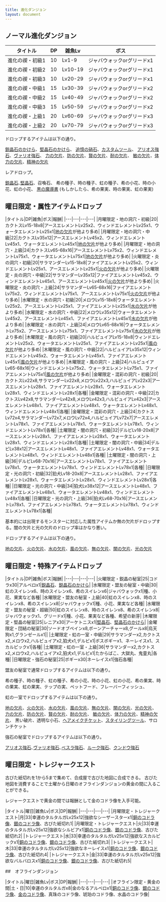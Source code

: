 ```yaml
---
title: 進化ダンジョン
layout: document
---
```

## ノーマル進化ダンジョン

|タイトル|DP|雑魚Lv|ボス|
|---|---|---|---|
|進化の禊・初級1|10|Lv1-9|ジャバウォックorグリードx1|
|進化の禊・初級2|10|Lv10-19|ジャバウォックorグリードx1|
|進化の禊・初級3|10|Lv20-29|ジャバウォックorグリードx1|
|進化の禊・中級1|15|Lv30-39|ジャバウォックorグリードx2|
|進化の禊・中級2|15|Lv40-49|ジャバウォックorグリードx2|
|進化の禊・中級3|15|Lv50-59|ジャバウォックorグリードx2|
|進化の禊・上級1|20|Lv60-69|ジャバウォックorグリードx3|
|進化の禊・上級2|20|Lv70-79|ジャバウォックorグリードx3|

ドロップするアイテムは以下の通り。

[鋭晶石のかけら](鋭晶石のかけら)、[堅晶石のかけら](堅晶石のかけら)、
[追憶の硝石](追憶の硝石)、[カスタムツール](カスタムツール)、
[アリオス強石](アリオス強石)、[ヴァリオ強石](ヴァリオ強石)、
[力の欠片](力の欠片)、[防の欠片](防の欠片)、[賢の欠片](賢の欠片)、[耐の欠片](耐の欠片)、
[敏の欠片](敏の欠片)、[体力の欠片](体力の欠片)、[精神の欠片](精神の欠片)

レアドロップ。

[鋭晶石](鋭晶石)､[堅晶石](堅晶石)、召喚石、
希の種子、時の種子、虹の種子、希の小花、時の小花、虹の小花、
[黒の魔導書](黒の魔導書)
(もしかしたら、希の果実、時の果実、虹の果実)

## 曜日限定・属性アイテムドロップ

|タイトル|DP|雑魚|ボス|報酬|
|---|---|---|---|
|月曜限定・地の洞穴・初級|20|カクトスLv15-18x8|アースエレメントLv25x2、ウィンドエレメントLv25x1、ウォータエレメントLv25x1|[地の欠片](地の欠片)が他より多め|
|月曜限定・地の洞穴・中級|22|カクトスLv35x12|アースエレメントLv45x2、ウィンドエレメントLv45x1、ウォータエレメントLv45x1|[地の欠片](地の欠片)が他より多め|
|月曜限定・地の洞穴・上級|24|カクトスLv65-68x16|アースエレメントLv75x2、ウィンドエレメントLv75x1、ウォータエレメントLv75x1|[地の欠片](地の欠片)が他より多め|
|火曜限定・炎の洞穴・初級|20|サラマンダーLv15-18x8|ファイアエレメントLv25x2、ウィンドエレメントLv25x1、アースエレメントLv25x1|[火の欠片](火の欠片)が他より多め|
|火曜限定・炎の洞穴・中級|22|サラマンダーLv35x12|ファイアエレメントLv45x2、ウィンドエレメントLv45x1、アースエレメントLv45x1|[火の欠片](火の欠片)が他より多め|
|火曜限定・炎の洞穴・上級|24|サラマンダーLv65-68x16|ファイアエレメントLv75x2、ウィンドエレメントLv75x1、アースエレメントLv75x1|[火の欠片](火の欠片)が他より多め|
|水曜限定・水の洞穴・初級|20|メロウLv15-18x8|ウォータエレメントLv25x2、アースエレメントLv25x1、ファイアエレメントLv25x1|[水の欠片](水の欠片)が他より多め|
|水曜限定・水の洞穴・中級|22|メロウLv35x12|ウォータエレメントLv45x2、アースエレメントLv45x1、ファイアエレメントLv45x1|[水の欠片](水の欠片)が他より多め|
|水曜限定・水の洞穴・上級|24|メロウLv65-68x16|ウォータエレメントLv75x2、アースエレメントLv75x1、ファイアエレメントLv75x1|[水の欠片](水の欠片)が他より多め|
|木曜限定・風の洞穴・初級|20|ハルピュイアLv15-18x8|ウィンドエレメントLv25x2、ウォータエレメントLv25x1、ファイアエレメントLv25x1|[風の欠片](風の欠片)が他より多め|
|木曜限定・風の洞穴・中級|22|ハルピュイアLv35x12|ウィンドエレメントLv45x2、ウォータエレメントLv45x1、ファイアエレメントLv45x1|[風の欠片](風の欠片)が他より多め|
|木曜限定・風の洞穴・上級|24|ハルピュイアLv65-68x16|ウィンドエレメントLv75x2、ウォータエレメントLv75x1、ファイアエレメントLv75x1|[風の欠片](風の欠片)が他より多め|
|金曜限定・混彩の洞穴・初級|20|カクトスLv22x8,サラマンダーLv22x8,メロウLv22x3,ハルピュイアLv22x3|アースエレメントLv28x1、ファイアエレメントLv28x1、ウォータエレメントLv28x1、ウィンドエレメントLv28x1|各種|
|金曜限定・混彩の洞穴・中級|22|カクトスLv42x8,サラマンダーLv42x8,メロウLv42x3,ハルピュイアLv42x3|アースエレメントLv48x1、ファイアエレメントLv48x1、ウォータエレメントLv48x1、ウィンドエレメントLv48x1|各種|
|金曜限定・混彩の洞穴・上級|24|カクトスLv72x4,サラマンダーLv72x7,メロウLv72x4,ハルピュイアLv72x7|アースエレメントLv78x1、ファイアエレメントLv78x1、ウォータエレメントLv78x1、ウィンドエレメントLv78x1|各種|
|土曜限定・闇の洞穴・初級|32|デルビLv18-20x8|アースエレメントLv28x1、ファイアエレメントLv28x1、ウォータエレメントLv28x1、ウィンドエレメントLv28x1|各種|
|土曜限定・闇の洞穴・中級|34|デルビLv38x12|アースエレメントLv48x1、ファイアエレメントLv48x1、ウォータエレメントLv48x1、ウィンドエレメントLv48x1|各種|
|土曜限定・闇の洞穴・上級|36|デルビLv68-70x16|アースエレメントLv78x1、ファイアエレメントLv78x1、ウォータエレメントLv78x1、ウィンドエレメントLv78x1|各種|
|日曜限定・光の洞穴・初級|32|狛犬Lv18-20x8|アースエレメントLv28x1、ファイアエレメントLv28x1、ウォータエレメントLv28x1、ウィンドエレメントLv28x1|各種|
|日曜限定・光の洞穴・中級|34|狛犬Lv38x12|アースエレメントLv48x1、ファイアエレメントLv48x1、ウォータエレメントLv48x1、ウィンドエレメントLv48x1|各種|
|日曜限定・光の洞穴・上級|36|狛犬Lv68-70x16|アースエレメントLv78x1、ファイアエレメントLv78x1、ウォータエレメントLv78x1、ウィンドエレメントLv78x1|各種|

基本的には出現するモンスターに対応した属性アイテムか無の欠片がドロップする。闇の欠片と光の欠片のドロップ率はかなり悪い。

ドロップするアイテムは以下の通り。

[地の欠片](地の欠片)、[火の欠片](火の欠片)、[水の欠片](水の欠片)、[風の欠片](風の欠片)、[無の欠片](無の欠片)、[闇の欠片](闇の欠片)、[光の欠片](光の欠片)

## 曜日限定・特殊アイテムドロップ

|タイトル|DP|雑魚|ボス|報酬|
|---|---|---|---|
|火曜限定・鋭晶の秘室|25|コドラx30|アルベロx1|[鋭晶石](鋭晶石)、[鋭晶石のかけら](鋭晶石のかけら)|
|水曜限定・盟友の秘室・中級|30|虹のスイレンx6、時のスイレンx6、希のスイレンx6|ジャバウォックx1|種、小花、果実など各種|
|水曜限定・盟友の秘室・上級|40|虹のスイレンx8、時のスイレンx8、希のスイレンx8|ジャバウォックx1|種、小花、果実など各種|
|水曜限定・盟友の秘室・超級|50|虹のスイレンx8、時のスイレンx8、希のスイレンx8|ジャバウォックx1、グリードx1|種、小花、果実など各種、希望の新芽|
|木曜限定・堅晶の秘室|25|レニアx30|アーケトニスx1|[堅晶石](堅晶石)、[堅晶石のかけら](堅晶石のかけら)|
|金曜限定・団結の秘室|30|ソードオブペインx8,ボーンアーチャーx8,グールx8|烏天狗x1,グランゼールx1||
|土曜限定・虹の一室・中級|29|サラマンダーx2,カクトスx2,メロウx2,ハルピュイアx2,狛犬x1,デルビx1|ボスボギーx1、ネーレイスx1、スカルピックx1|各種|
|土曜限定・虹の一室・上級|36|サラマンダーx2,カクトスx2,メロウx2,ハルピュイアx2,狛犬x1,デルビx1|たからばこ、大獄丸、鬼童丸|各種|
|日曜限定・強石の秘室|25|ボギーx30|ネーレイスx1|強石各種|

盟友の秘室で通常ドロップするアイテムは以下の通り。

希の種子、時の種子、虹の種子、希の小花、時の小花、虹の小花、希の果実、時の果実、虹の果実、テップの実、ペットフード、フレーバーフィッシュ、

虹の一室でドロップするアイテムは以下の通り。

[地の欠片](地の欠片)、[火の欠片](火の欠片)、[水の欠片](水の欠片)、[風の欠片](風の欠片)、[無の欠片](無の欠片)、[闇の欠片](闇の欠片)、[光の欠片](光の欠片)、
[力の欠片](力の欠片)、[防の欠片](防の欠片)、[賢の欠片](賢の欠片)、[耐の欠片](耐の欠片)、
[敏の欠片](敏の欠片)、[体力の欠片](体力の欠片)、[精神の欠片](精神の欠片)、
黒い破片、透明な小石、[ヘアメイクチケット](ヘアメイクチケット)、[スタイリングツール](スタイリングツール)、サロンチケット

強石の秘室でドロップするアイテムは以下の通り。

[アリオス強石](アリオス強石)､[ヴァリオ強石](ヴァリオ強石)､[ベスラ強石](ベスラ強石)、[ルーク強石](ルーク強石)、[クンドウ強石](クンドウ強石)

## 曜日限定・トレジャークエスト

古びた紙切れを1から5まで集めて、合成屋で古びた地図に合成できる。
古びた地図を消費することで土曜から日曜のオフラインダンジョンの黄金の間に入ることができる。

レジャークエストで黄金の間では報酬として金のコドラ像を入手可能。

|タイトル|曜日|雑魚Lv|ボス|DP|報酬|
|---|---|---|---|
|月曜限定・トレジャークエスト|月|33|幸運のタルタルガLv25x12|強欲なシーザースターx1|[銅のコドラ像](銅のコドラ像)、[銀のコドラ像](銀のコドラ像)、古びた紙切れ1|
|月曜限定・トレジャークエスト|火|33|幸運のタルタルガLv25x12|強欲なシルビアx1|[銅のコドラ像](銅のコドラ像)、[銀のコドラ像](銀のコドラ像)、古びた紙切れ2|
|トレジャークエスト|水|33|幸運のタルタルガLv25x12|強欲なスカルピックx1|[銅のコドラ像](銅のコドラ像)、[銀のコドラ像](銀のコドラ像)、古びた紙切れ3|
|トレジャークエスト|木|33|幸運のタルタルガLv25x12|強欲なネーレイスx1|[銅のコドラ像](銅のコドラ像)、[銀のコドラ像](銀のコドラ像)、古びた紙切れ4|
|トレジャークエスト|金|33|幸運のタルタルガLv25x12|強欲なバルバロスx1|[銅のコドラ像](銅のコドラ像)、[銀のコドラ像](銀のコドラ像)、古びた紙切れ5|


##　オフラインダンジョン

|タイトル|曜日|雑魚Lv|ボス|DP|報酬|
|---|---|---|---|
|オフライン限定・黄金の間|土・日|10|幸運のタルタルガx8|金のなるアルベロx1|[銅のコドラ像](銅のコドラ像)、[銀のコドラ像](銀のコドラ像)、[金のコドラ像](金のコドラ像)、真珠のコドラ像、琥珀のコドラ像、水晶のコドラ像|

